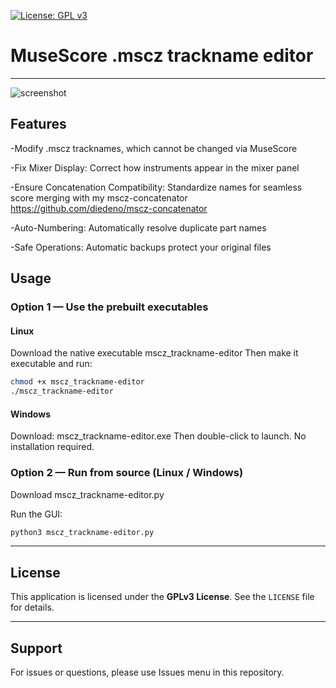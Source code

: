 [![License: GPL v3](https://img.shields.io/badge/License-GPL%20v3-blue.svg)](https://www.gnu.org/licenses/gpl-3.0.en.html)

# MuseScore .mscz trackname editor

---

![screenshot](screenshot.png)

## Features 

-Modify .mscz tracknames,  which cannot be changed via MuseScore

-Fix Mixer Display: Correct how instruments appear in the mixer panel

-Ensure Concatenation Compatibility: Standardize names for seamless score merging with my mscz-concatenator https://github.com/diedeno/mscz-concatenator

-Auto-Numbering: Automatically resolve duplicate part names

-Safe Operations: Automatic backups protect your original files


## Usage

### Option 1 — Use the prebuilt executables

#### **Linux**
Download the native executable mscz_trackname-editor
Then make it executable and run:
```bash
chmod +x mscz_trackname-editor
./mscz_trackname-editor
````

#### **Windows**
Download: mscz_trackname-editor.exe
Then double-click to launch. No installation required.

### Option 2 — Run from source (Linux / Windows)

Download mscz_trackname-editor.py

Run the GUI:
```bash
python3 mscz_trackname-editor.py
````

---

## License

This application is licensed under the **GPLv3 License**. See the `LICENSE` file for details.

---

## Support
For issues or questions, please use Issues menu in this repository.
